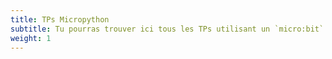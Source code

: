 ```yaml
---
title: TPs Micropython
subtitle: Tu pourras trouver ici tous les TPs utilisant un `micro:bit`
weight: 1
---
```

